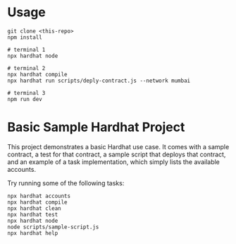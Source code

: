 # Usage

```
git clone <this-repo>
npm install

# terminal 1
npx hardhat node

# terminal 2
npx hardhat compile
npx hardhat run scripts/deply-contract.js --network mumbai

# terminal 3
npm run dev
```

# Basic Sample Hardhat Project

This project demonstrates a basic Hardhat use case. It comes with a sample contract, a test for that contract, a sample script that deploys that contract, and an example of a task implementation, which simply lists the available accounts.

Try running some of the following tasks:

```
npx hardhat accounts
npx hardhat compile
npx hardhat clean
npx hardhat test
npx hardhat node
node scripts/sample-script.js
npx hardhat help
```
